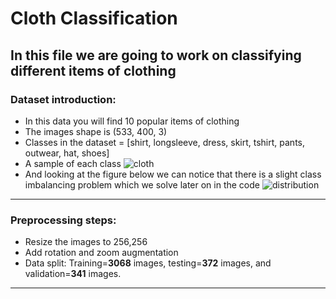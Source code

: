 # Cloth Classification

## In this file we are going to work on classifying different items of clothing

### Dataset introduction:
- In this data you will find 10 popular items of clothing
- The images shape is (533, 400, 3)
- Classes in the dataset = [shirt, longsleeve, dress, skirt, tshirt, pants, outwear, hat, shoes]
- A sample of each class
![cloth](https://user-images.githubusercontent.com/61900536/212160337-3b64403c-6733-4df3-90d8-864467fb3190.png)
- And looking at the figure below we can notice that there is a slight class imbalancing problem which we solve later on in the code
![distribution](https://user-images.githubusercontent.com/61900536/212162555-9b21c9b3-ee9c-4b75-9e12-da0559258fed.png)
-------------------------------------------------------------------------------------------------------------------------------------------------------------------------
### Preprocessing steps:
- Resize the images to 256,256
- Add rotation and zoom augmentation
- Data split: Training=**3068** images, testing=**372** images, and validation=**341** images.
-------------------------------------------------------------------------------------------------------------------------------------------------------------------------
